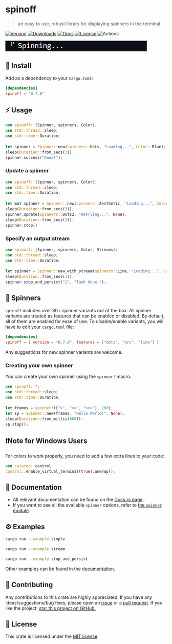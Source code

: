 # spinoff
> an easy to use, robust library for displaying spinners in the terminal

[![Version](https://img.shields.io/crates/v/spinoff.svg)](https://crates.io/crates/spinoff) [![Downloads](https://img.shields.io/crates/d/spinoff)](https://crates.io/crates/spinoff) [![Docs](https://img.shields.io/docsrs/spinoff)](https://docs.rs/spinoff/latest/spinoff) [![License](https://img.shields.io/crates/l/spinoff)](https://crates.io/crates/spinoff) ![Actions](https://img.shields.io/github/actions/workflow/status/ad4mx/spinoff/rust.yml?branch=main)


![](assets/index.gif)
## 🔨 Install
Add as a dependency to your `Cargo.toml`:

```toml
[dependencies]
spinoff = "0.7.0"
```	

## ⚡ Usage

```rust
use spinoff::{Spinner, spinners, Color};
use std::thread::sleep;
use std::time::Duration;

let spinner = Spinner::new(spinners::Dots, "Loading...", Color::Blue); 
sleep(Duration::from_secs(3));
spinner.success("Done!");
```

### Update a spinner

```rust
use spinoff::{Spinner, spinners, Color};
use std::thread::sleep;
use std::time::Duration;

let mut spinner = Spinner::new(spinners::Aesthetic, "Loading...", Color::Red); 
sleep(Duration::from_secs(3));
spinner.update(Spinners::Dots2, "Retrying...", None);
sleep(Duration::from_secs(3));
spinner.stop()
```

### Specify an output stream

```rust
use spinoff::{Spinner, spinners, Color, Streams};
use std::thread::sleep;
use std::time::Duration;

let spinner = Spinner::new_with_stream(spinners::Line, "Loading...", Color::Yellow, Streams::Stderr);
sleep(Duration::from_secs(3));
spinner.stop_and_persist("📜", "Task done.");
```

## 💫 Spinners

`spinoff` includes over 80+ spinner variants out of the box. 
All spinner variants are treated as features that can be enabled or disabled. By default, all of them are enabled for ease of use.
To disable/enable variants, you will have to edit your `cargo.toml` file:

```toml
[dependencies]
spinoff = { version = "0.7.0", features = ["dots", "arc", "line"] }
```

Any suggestions for new spinner variants are welcome. 

### Creating your own spinner
You can create your own spinner using the `spinner!` macro:

```rust
use spinoff::*;
use std::thread::sleep;
use std::time::Duration;

let frames = spinner!([">", ">>", ">>>"], 100);
let sp = Spinner::new(frames, "Hello World!", None);
sleep(Duration::from_millis(800));
sp.stop();
```

## ❗Note for Windows Users
For colors to work properly, you need to add a few extra lines to your code: 
```rust
use colored::control
control::enable_virtual_terminal(true).unwrap();
```

## 📖 Documentation

* All relevant documentation can be found on the [Docs.rs page](https://docs.rs/spinoff/latest/spinoff/).
* If you want to see all the available `spinner` options, refer to [the `spinner` module](https://docs.rs/spinoff/0.7.0/spinoff/spinners/index.html).

## ⚙ Examples

```bash
cargo run --example simple
```
```bash
cargo run --example stream
```
```bash
cargo run --example stop_and_persist
```
Other examples can be found in the [documentation](https://docs.rs/spinoff/latest/spinoff/).
## 🚧 Contributing

Any contributions to this crate are highly appreciated. If you have any ideas/suggestions/bug fixes, please open an [issue](https://github.com/ad4mx/spinoff/issues) or a [pull request](https://github.com/ad4mx/spinoff/pulls).
If you like the project, [star this project on GitHub.](https://github.com/ad4mx/spinoff)

## 📑 License

This crate is licensed under the [MIT license](LICENSE).
